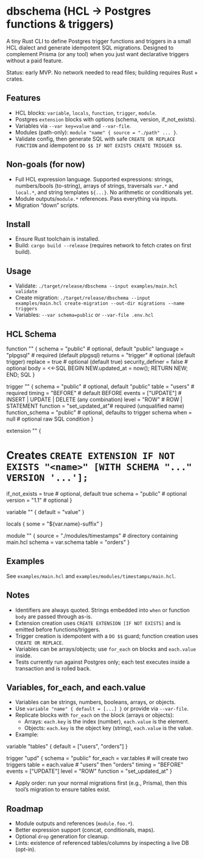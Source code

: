 # dbschema (HCL → Postgres functions & triggers)

A tiny Rust CLI to define Postgres trigger functions and triggers in a small HCL dialect and generate idempotent SQL migrations. Designed to complement Prisma (or any tool) when you just want declarative triggers without a paid feature.

Status: early MVP. No network needed to read files; building requires Rust + crates.

## Features

- HCL blocks: `variable`, `locals`, `function`, `trigger`, `module`.
- Postgres `extension` blocks with options (schema, version, if_not_exists).
- Variables via `--var key=value` and `--var-file`.
- Modules (path-only): `module "name" { source = "./path" ... }`.
- Validate config, then generate SQL with safe `CREATE OR REPLACE FUNCTION` and idempotent `DO $$ IF NOT EXISTS CREATE TRIGGER $$`.

## Non-goals (for now)

- Full HCL expression language. Supported expressions: strings, numbers/bools (to-string), arrays of strings, traversals `var.*` and `local.*`, and string templates `${...}`. No arithmetic or conditionals yet.
- Module outputs/`module.*` references. Pass everything via inputs.
- Migration “down” scripts.

## Install

- Ensure Rust toolchain is installed.
- Build: `cargo build --release` (requires network to fetch crates on first build).

## Usage

- Validate: `./target/release/dbschema --input examples/main.hcl validate`
- Create migration: `./target/release/dbschema --input examples/main.hcl create-migration --out-dir migrations --name triggers`
- Variables: `--var schema=public` or `--var-file .env.hcl`

## HCL Schema

function "<name>" {
  schema   = "public"         # optional, default "public"
  language = "plpgsql"         # required (default plpgsql)
  returns  = "trigger"         # optional (default trigger)
  replace  = true               # optional (default true)
  security_definer = false      # optional
  body     = <<-SQL
    BEGIN
      NEW.updated_at = now();
      RETURN NEW;
    END;
  SQL
}

trigger "<name>" {
  schema     = "public"        # optional, default "public"
  table      = "users"         # required
  timing     = "BEFORE"        # default BEFORE
  events     = ["UPDATE"]      # INSERT | UPDATE | DELETE (any combination)
  level      = "ROW"           # ROW | STATEMENT
  function   = "set_updated_at"# required (unqualified name)
  function_schema = "public"   # optional, defaults to trigger schema
  when       = null             # optional raw SQL condition
}

extension "<name>" {
  # Creates `CREATE EXTENSION IF NOT EXISTS "<name>" [WITH SCHEMA "..." VERSION '...'];`
  if_not_exists = true     # optional, default true
  schema        = "public" # optional
  version       = "1.1"    # optional
}

variable "<name>" { default = "value" }

locals { some = "${var.name}-suffix" }

module "<name>" {
  source = "./modules/timestamps"  # directory containing main.hcl
  schema = var.schema
  table  = "orders"
}

## Examples

See `examples/main.hcl` and `examples/modules/timestamps/main.hcl`.

## Notes

- Identifiers are always quoted. Strings embedded into `when` or function `body` are passed through as-is.
- Extension creation uses `CREATE EXTENSION [IF NOT EXISTS]` and is emitted before functions/triggers.
- Trigger creation is idempotent with a `DO $$` guard; function creation uses `CREATE OR REPLACE`.
- Variables can be arrays/objects; use `for_each` on blocks and `each.value` inside.
- Tests currently run against Postgres only; each test executes inside a transaction and is rolled back.

## Variables, for_each, and each.value

- Variables can be strings, numbers, booleans, arrays, or objects.
- Use `variable "name" { default = [...] }` or provide via `--var-file`.
- Replicate blocks with `for_each` on the block (arrays or objects):
  - Arrays: `each.key` is the index (number), `each.value` is the element.
  - Objects: `each.key` is the object key (string), `each.value` is the value.
- Example:

variable "tables" { default = ["users", "orders"] }

trigger "upd" {
  schema   = "public"
  for_each = var.tables       # will create two triggers
  table    = each.value       # "users" then "orders"
  timing   = "BEFORE"
  events   = ["UPDATE"]
  level    = "ROW"
  function = "set_updated_at"
}
- Apply order: run your normal migrations first (e.g., Prisma), then this tool’s migration to ensure tables exist.

## Roadmap

- Module outputs and references (`module.foo.*`).
- Better expression support (concat, conditionals, maps).
- Optional `drop` generation for cleanup.
- Lints: existence of referenced tables/columns by inspecting a live DB (opt-in).
